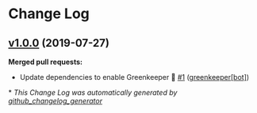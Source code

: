 # Change Log

## [v1.0.0](https://github.com/powerkernel/feathers-aws-sns/tree/v1.0.0) (2019-07-27)
**Merged pull requests:**

- Update dependencies to enable Greenkeeper 🌴 [\#1](https://github.com/powerkernel/feathers-aws-sns/pull/1) ([greenkeeper[bot]](https://github.com/apps/greenkeeper))



\* *This Change Log was automatically generated by [github_changelog_generator](https://github.com/skywinder/Github-Changelog-Generator)*